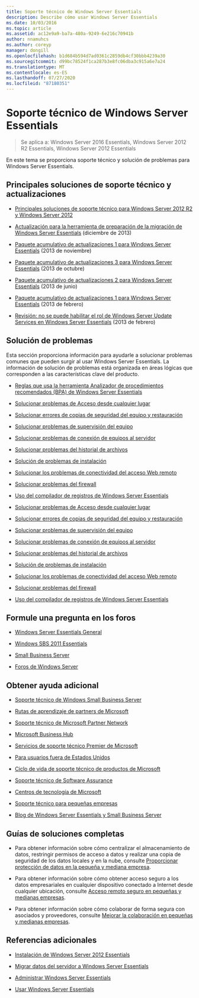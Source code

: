 ```yaml
---
title: Soporte técnico de Windows Server Essentials
description: Describe cómo usar Windows Server Essentials
ms.date: 10/03/2016
ms.topic: article
ms.assetid: ac12e9a9-ba7a-480a-9249-6e216c70941b
author: nnamuhcs
ms.author: coreyp
manager: dongill
ms.openlocfilehash: b1d684b594d7ad0361c2859db4cf30bbb4239a30
ms.sourcegitcommit: d99bc78524f1ca287b3e8fc06dba3c915a6e7a24
ms.translationtype: MT
ms.contentlocale: es-ES
ms.lasthandoff: 07/27/2020
ms.locfileid: "87180351"
---
```

# <a name="support-windows-server-essentials"></a>Soporte técnico de Windows Server Essentials

> Se aplica a: Windows Server 2016 Essentials, Windows Server 2012 R2 Essentials, Windows Server 2012 Essentials

En este tema se proporciona soporte técnico y solución de problemas para Windows Server Essentials.

## <a name="top-support-solutions-and-updates"></a>Principales soluciones de soporte técnico y actualizaciones

- [Principales soluciones de soporte técnico para Windows Server 2012 R2 y Windows Server 2012](/previous-versions/windows/it-pro/windows-server-2012-r2-and-2012/hh831490(v=ws.11))

- [Actualización para la herramienta de preparación de la migración de Windows Server Essentials](https://support.microsoft.com/kb/2908176) (diciembre de 2013)

- [Paquete acumulativo de actualizaciones 1 para Windows Server Essentials](https://support.microsoft.com/kb/2887595) (2013 de noviembre)

- [Paquete acumulativo de actualizaciones 3 para Windows Server Essentials](https://support.microsoft.com/kb/2862551) (2013 de octubre)

- [Paquete acumulativo de actualizaciones 2 para Windows Server Essentials](https://support.microsoft.com/kb/2824160) (2013 de junio)

- [Paquete acumulativo de actualizaciones 1 para Windows Server Essentials](https://support.microsoft.com/kb/2781267) (2013 de febrero)

- [Revisión: no se puede habilitar el rol de Windows Server Update Services en Windows Server Essentials](https://support.microsoft.com/kb/2762663) (2013 de febrero)

## <a name="troubleshoot"></a>Solución de problemas

Esta sección proporciona información para ayudarle a solucionar problemas comunes que pueden surgir al usar Windows Server Essentials. La información de solución de problemas está organizada en áreas lógicas que corresponden a las características clave del producto.

- [Reglas que usa la herramienta Analizador de procedimientos recomendados (BPA) de Windows Server Essentials](../migrate/Rules-used-by-the-Windows-Server-Essentials-Best-Practices-Analyzer--BPA--Tool.md)

- [Solucionar problemas de Acceso desde cualquier lugar](Troubleshoot-Anywhere-Access-in-Windows-Server-Essentials.md)

- [Solucionar errores de copias de seguridad del equipo y restauración](Troubleshoot-computer-backup-and-restore-errors-in-Windows-Server-Essentials.md)

- [Solucionar problemas de supervisión del equipo](Troubleshoot-computer-monitoring-in-Windows-Server-Essentials.md)

- [Solucionar problemas de conexión de equipos al servidor](Troubleshoot-connecting-computers-to-the-server-in-Windows-Server-Essentials.md)

- [Solucionar problemas del historial de archivos](Troubleshoot-File-History-in-Windows-Server-Essentials.md)

- [Solución de problemas de instalación](Troubleshoot-Windows-Server-Essentials-installation.md)

- [Solucionar los problemas de conectividad del acceso Web remoto](Troubleshoot-Remote-Web-Access-connectivity-in-Windows-Server-Essentials.md)

- [Solucionar problemas del firewall](Troubleshoot-your-firewall-in-Windows-Server-Essentials.md)

- [Uso del compilador de registros de Windows Server Essentials](Use-the-Windows-Server-Essentials-Log-Collector.md)

- [Solucionar problemas de Acceso desde cualquier lugar](../support/Troubleshoot-Anywhere-Access-in-Windows-Server-Essentials.md)

- [Solucionar errores de copias de seguridad del equipo y restauración](../support/Troubleshoot-computer-backup-and-restore-errors-in-Windows-Server-Essentials.md)

- [Solucionar problemas de supervisión del equipo](../support/Troubleshoot-computer-monitoring-in-Windows-Server-Essentials.md)

- [Solucionar problemas de conexión de equipos al servidor](../support/Troubleshoot-connecting-computers-to-the-server-in-Windows-Server-Essentials.md)

- [Solucionar problemas del historial de archivos](../support/Troubleshoot-File-History-in-Windows-Server-Essentials.md)

- [Solución de problemas de instalación](../support/Troubleshoot-Windows-Server-Essentials-installation.md)

- [Solucionar los problemas de conectividad del acceso Web remoto](../support/Troubleshoot-Remote-Web-Access-connectivity-in-Windows-Server-Essentials.md)

- [Solucionar problemas del firewall](../support/Troubleshoot-your-firewall-in-Windows-Server-Essentials.md)

- [Uso del compilador de registros de Windows Server Essentials](../support/Use-the-Windows-Server-Essentials-Log-Collector.md)

## <a name="ask-a-question-in-the-forums"></a>Formule una pregunta en los foros

- [Windows Server Essentials General](https://docs.microsoft.com/answers/topics/windows-server-essentials.html)

- [Windows SBS 2011 Essentials](https://docs.microsoft.com/answers/topics/windows-small-business-server.html)

- [Small Business Server](https://docs.microsoft.com/answers/topics/windows-small-business-server.html)

- [Foros de Windows Server](https://docs.microsoft.com/answers/topics/windows-server.html)

## <a name="get-additional-help"></a>Obtener ayuda adicional

- [Soporte técnico de Windows Small Business Server](https://support.microsoft.com/oas/default.aspx?gprid=1167&st=1&wfxredirect=1&sd=gn)

- [Rutas de aprendizaje de partners de Microsoft](https://mspartnerlp.mspartner.microsoft.com/LearningPath/LearningPath/DLPaths?trackId=559&rowId=1078&trackPathId=6605)

- [Soporte técnico de Microsoft Partner Network](https://mspartner.microsoft.com/en/us/Pages/Support/get-support.aspx)

- [Microsoft Business Hub](http://www.microsoftbusinesshub.com/Gigya/Insider)

- [Servicios de soporte técnico Premier de Microsoft](https://www.microsoft.com/microsoftservices/support.aspx)

- [Para usuarios fuera de Estados Unidos](https://support.microsoft.com/common/international.aspx?&sd=tech)

- [Ciclo de vida de soporte técnico de productos de Microsoft](https://support.microsoft.com/lifecycle/)

- [Soporte técnico de Software Assurance](https://support.microsoft.com/default.aspx?scid=fh;%5Bln%5D;SoftAssurance)

- [Centros de tecnología de Microsoft](https://www.microsoft.com/mtc/default.aspx)

- [Soporte técnico para pequeñas empresas](https://smallbusiness.support.microsoft.com/contact)

- [Blog de Windows Server Essentials y Small Business Server](https://blogs.technet.com/b/sbs/)

## <a name="end-to-end-solution-guides"></a>Guías de soluciones completas

- Para obtener información sobre cómo centralizar el almacenamiento de datos, restringir permisos de acceso a datos y realizar una copia de seguridad de los datos locales y en la nube, consulte [Proporcionar protección de datos en la pequeña y mediana empresa](/previous-versions/orphan-topics/ws.11/dn582043(v=ws.11)).

- Para obtener información sobre cómo obtener acceso seguro a los datos empresariales en cualquier dispositivo conectado a Internet desde cualquier ubicación, consulte [Acceso remoto seguro en pequeñas y medianas empresas](/previous-versions/windows/it-pro/solutions-guidance/dn629457(v=ws.11)).

- Para obtener información sobre cómo colaborar de forma segura con asociados y proveedores, consulte [Mejorar la colaboración en pequeñas y medianas empresas](/previous-versions/windows/it-pro/solutions-guidance/dn747893(v=ws.11)).

## <a name="additional-references"></a>Referencias adicionales

- [Instalación de Windows Server 2012 Essentials](../install/Install-Windows-Server-Essentials.md)

- [Migrar datos del servidor a Windows Server Essentials](../migrate/Migrate-Server-Data-to-Windows-Server-Essentials.md)

- [Administrar Windows Server Essentials](../manage/Manage-Windows-Server-Essentials.md)

- [Usar Windows Server Essentials](../use/Use-Windows-Server-Essentials.md)
